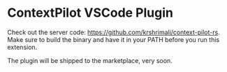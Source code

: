 # ContextPilot VSCode Plugin

Check out the server code: https://github.com/krshrimali/context-pilot-rs. Make sure to build the binary and have it in your PATH before you run this extension.

The plugin will be shipped to the marketplace, very soon.